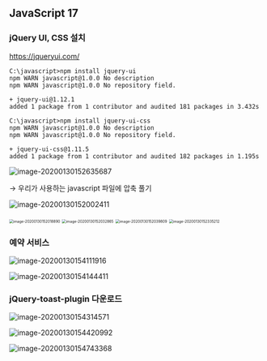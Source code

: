 ## JavaScript 17

### jQuery UI, CSS 설치

https://jqueryui.com/

```
C:\javascript>npm install jquery-ui
npm WARN javascript@1.0.0 No description
npm WARN javascript@1.0.0 No repository field.

+ jquery-ui@1.12.1
added 1 package from 1 contributor and audited 181 packages in 3.432s
```

```
C:\javascript>npm install jquery-ui-css
npm WARN javascript@1.0.0 No description
npm WARN javascript@1.0.0 No repository field.

+ jquery-ui-css@1.11.5
added 1 package from 1 contributor and audited 182 packages in 1.195s
```

![image-20200130152635687](C:\Users\HPE\AppData\Roaming\Typora\typora-user-images\image-20200130152635687.png)

→ 우리가 사용하는 javascript 파일에 압축 풀기

![image-20200130152002411](C:\Users\HPE\AppData\Roaming\Typora\typora-user-images\image-20200130152002411.png)

<img src="C:\Users\HPE\AppData\Roaming\Typora\typora-user-images\image-20200130152018890.png" alt="image-20200130152018890" style="zoom:50%;" />

<img src="C:\Users\HPE\AppData\Roaming\Typora\typora-user-images\image-20200130152032865.png" alt="image-20200130152032865" style="zoom:50%;" />

<img src="C:\Users\HPE\AppData\Roaming\Typora\typora-user-images\image-20200130152039809.png" alt="image-20200130152039809" style="zoom:50%;" />

<img src="C:\Users\HPE\AppData\Roaming\Typora\typora-user-images\image-20200130152335212.png" alt="image-20200130152335212" style="zoom:50%;" />



### 예약 서비스

![image-20200130154111916](C:\Users\HPE\AppData\Roaming\Typora\typora-user-images\image-20200130154111916.png)

![image-20200130154144411](C:\Users\HPE\AppData\Roaming\Typora\typora-user-images\image-20200130154144411.png)



### jQuery-toast-plugin 다운로드

![image-20200130154314571](C:\Users\HPE\AppData\Roaming\Typora\typora-user-images\image-20200130154314571.png)

![image-20200130154420992](C:\Users\HPE\AppData\Roaming\Typora\typora-user-images\image-20200130154420992.png)

![image-20200130154743368](C:\Users\HPE\AppData\Roaming\Typora\typora-user-images\image-20200130154743368.png)